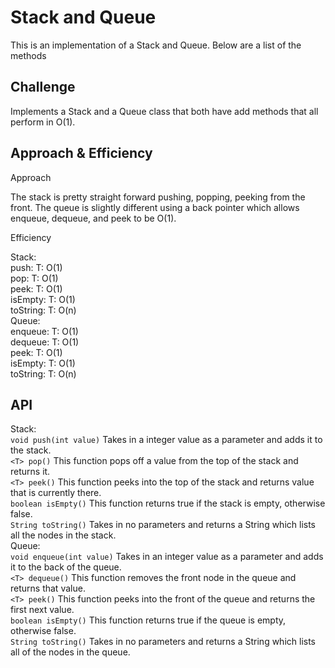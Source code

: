 # Stack and Queue

This is an implementation of a Stack and Queue.  Below are a list of the methods

## Challenge

Implements a Stack and a Queue class that both have add methods that all perform in O(1).

## Approach & Efficiency

Approach

The stack is pretty straight forward pushing, popping, peeking from the front.
The queue is slightly different using a back pointer which allows enqueue, dequeue, and peek to be O(1).

Efficiency  

Stack:\
push: T: O(1)\
pop: T: O(1)\
peek: T: O(1)\
isEmpty: T: O(1)\
toString: T: O(n)\
Queue:\
enqueue: T: O(1)\
dequeue: T: O(1)\
peek: T: O(1)\
isEmpty: T: O(1)\
toString: T: O(n)

## API
Stack:\
```void push(int value)``` Takes in a integer value as a parameter and adds it to the stack.\
```<T> pop()``` This function pops off a value from the top of the stack and returns it.\
```<T> peek()``` This function peeks into the top of the stack and returns value that is currently there.\
```boolean isEmpty()``` This function returns true if the stack is empty, otherwise false.\
```String toString()``` Takes in no parameters and returns a String which lists all the nodes in the stack.\
Queue:\
```void enqueue(int value)``` Takes in an integer value as a parameter and adds it to the back of the queue.\
```<T> dequeue()``` This function removes the front node in the queue and returns that value.\
```<T> peek()``` This function peeks into the front of the queue and returns the first next value.\
```boolean isEmpty()``` This function returns true if the queue is empty, otherwise false.\
```String toString()``` Takes in no parameters and returns a String which lists all of the nodes in the queue.
